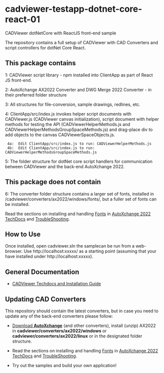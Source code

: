 # cadviewer-testapp-dotnet-core-react-01
 CADViewer dotNetCore with ReactJS front-end sample

The repository contains a full setup of CADViewer with CAD Converters and script controllers for dotNet Core React.

## This package contains

1: CADViewer script library  - npm installed into ClientApp as part of React JS front-end.

2: AutoXchange AX2022 Converter and DWG Merge 2022 Converter - in their preferred folder structure

3: All structures for file-conversion, sample drawings, redlines, etc. 

4: ClientApp/src/index.js invokes helper script documents with CADViewer.js (CADViewer canvas initialization), script document with helper methods for testing the API (CADViewerHelperMethods.js and CADViewerHelperMethodsGroupSpaceMethods.js) and drag-place div to add objects to the canvas CADViewerSpaceObjects.js.

     4a:  Edit ClientApp/src/index.js to run: CADViewerHelperMethods.js
     4b:  Edit ClientApp/src/index.js to run: CADViewerHelperMethodsGroupSpaceMethods.js

5: The folder structure for dotNet core script handlers for communication between CADViewer and the back-end AutoXchange 2022.


## This package does not contain

6: The converter folder structure contains a larger set of fonts, installed in /cadviewer/converters/ax2022/windows/fonts/, but a fuller set of fonts can be installed. 

Read the sections on installing and handling [Fonts](https://tailormade.com/ax2020techdocs/installation/fonts/) in [AutoXchange 2022 TechDocs](https://tailormade.com/ax2020techdocs/) and [TroubleShooting](https://tailormade.com/ax2020techdocs/troubleshooting/).


## How to Use

Once installed, open cadviewer.sln the samplecan be run from a web-browser. Use http://localhost:xxxxx/ as a starting point (assuming that your have installed under http://localhost:xxxxx).



## General Documentation 

-   [CADViewer Techdocs and Installation Guide](https://cadviewer.com/cadviewertechdocs/download)



## Updating CAD Converters

This repository should contain the latest converters, but in case you need to update any of the back-end converters please follow: 

* [Download **AutoXchange**](/download/) (and other converters), install (unzip) AX2022 in **cadviewer/converters/ax2022/windows** or **cadviewer/converters/ax2022/linux** or in the designated folder structure.

* Read the sections on installing and handling [Fonts](https://tailormade.com/ax2020techdocs/installation/fonts/) in [AutoXchange 2022 TechDocs](https://tailormade.com/ax2020techdocs/) and [TroubleShooting](https://tailormade.com/ax2020techdocs/troubleshooting/).

* Try out the samples and build your own application!
 

